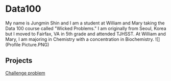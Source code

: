 

# Data100
My name is Jungmin Shin and I am a student at William and Mary taking the Data 100 course called "Wicked Problems." I am originally from Seoul, Korea but I moved to Fairfax, VA in 5th grade and attended TJHSST. At William and Mary, I am majoring in Chemistry with a concentration in Biochemistry. 
![](Profile Picture.PNG)

## Projects
[Challenge problem]()
